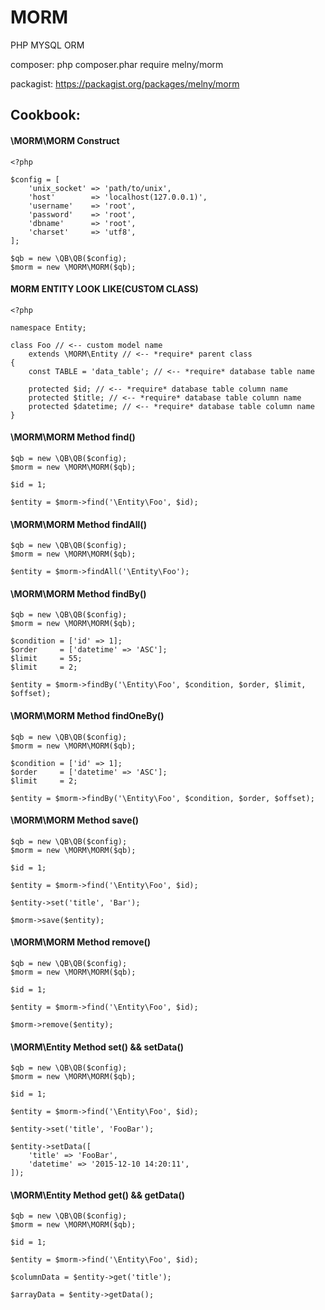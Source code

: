 # MORM
PHP MYSQL ORM

composer: php composer.phar require melny/morm

packagist: https://packagist.org/packages/melny/morm

## Cookbook:

#### \MORM\MORM Construct

```
<?php

$config = [
    'unix_socket' => 'path/to/unix',
    'host'        => 'localhost(127.0.0.1)',
    'username'    => 'root',
    'password'    => 'root',
    'dbname'      => 'root',
    'charset'     => 'utf8',
];

$qb = new \QB\QB($config);
$morm = new \MORM\MORM($qb);

```

#### MORM ENTITY LOOK LIKE(CUSTOM CLASS)

```
<?php

namespace Entity;

class Foo // <-- custom model name
    extends \MORM\Entity // <-- *require* parent class
{
    const TABLE = 'data_table'; // <-- *require* database table name

    protected $id; // <-- *require* database table column name
    protected $title; // <-- *require* database table column name
    protected $datetime; // <-- *require* database table column name
}

```

#### \MORM\MORM Method find()

```
$qb = new \QB\QB($config);
$morm = new \MORM\MORM($qb);

$id = 1;

$entity = $morm->find('\Entity\Foo', $id);
```

#### \MORM\MORM Method findAll()

```
$qb = new \QB\QB($config);
$morm = new \MORM\MORM($qb);

$entity = $morm->findAll('\Entity\Foo');
```

#### \MORM\MORM Method findBy()

```
$qb = new \QB\QB($config);
$morm = new \MORM\MORM($qb);

$condition = ['id' => 1];
$order     = ['datetime' => 'ASC'];
$limit     = 55;
$limit     = 2;

$entity = $morm->findBy('\Entity\Foo', $condition, $order, $limit, $offset);
```

#### \MORM\MORM Method findOneBy()

```
$qb = new \QB\QB($config);
$morm = new \MORM\MORM($qb);

$condition = ['id' => 1];
$order     = ['datetime' => 'ASC'];
$limit     = 2;

$entity = $morm->findBy('\Entity\Foo', $condition, $order, $offset);
```

#### \MORM\MORM Method save()

```
$qb = new \QB\QB($config);
$morm = new \MORM\MORM($qb);

$id = 1;

$entity = $morm->find('\Entity\Foo', $id);

$entity->set('title', 'Bar');

$morm->save($entity);
```

#### \MORM\MORM Method remove()

```
$qb = new \QB\QB($config);
$morm = new \MORM\MORM($qb);

$id = 1;

$entity = $morm->find('\Entity\Foo', $id);

$morm->remove($entity);
```

#### \MORM\Entity Method set() && setData()

```
$qb = new \QB\QB($config);
$morm = new \MORM\MORM($qb);

$id = 1;

$entity = $morm->find('\Entity\Foo', $id);

$entity->set('title', 'FooBar');

$entity->setData([
    'title' => 'FooBar',
    'datetime' => '2015-12-10 14:20:11',
]);
```

#### \MORM\Entity Method get() && getData()

```
$qb = new \QB\QB($config);
$morm = new \MORM\MORM($qb);

$id = 1;

$entity = $morm->find('\Entity\Foo', $id);

$columnData = $entity->get('title');

$arrayData = $entity->getData();
```
